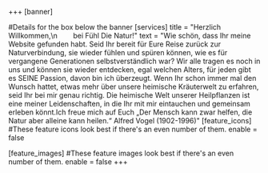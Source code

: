 +++
[banner]

#Details for the box below the banner
[services]
  title = "Herzlich Willkommen,\n&nbsp;&nbsp;&nbsp;&nbsp;&nbsp;&nbsp;&nbsp;&nbsp;bei Fühl Die Natur!"
  text = "Wie schön, dass Ihr meine Website gefunden habt. Seid Ihr bereit für Eure Reise zurück zur Naturverbindung, sie wieder fühlen und spüren können, wie es für vergangene Generationen selbstverständlich war? Wir alle tragen es noch in uns und können sie wieder entdecken, egal welchen Alters, für jeden gibt es SEINE Passion, davon bin ich überzeugt. Wenn Ihr schon immer mal den Wunsch hattet, etwas mehr über unsere heimische Kräuterwelt zu erfahren, seid Ihr bei mir genau richtig. Die heimische Welt unserer Heilpflanzen ist eine meiner Leidenschaften, in die Ihr mit mir eintauchen und gemeinsam erleben könnt.Ich freue mich auf Euch  „Der Mensch kann zwar helfen, die Natur aber alleine kann heilen.“ Alfred Vogel (1902-1996)"
[feature_icons]
  #These feature icons look best if there's an even number of them.
  enable = false

[feature_images]
#These feature images look best if there's an even number of them.
  enable = false
+++

